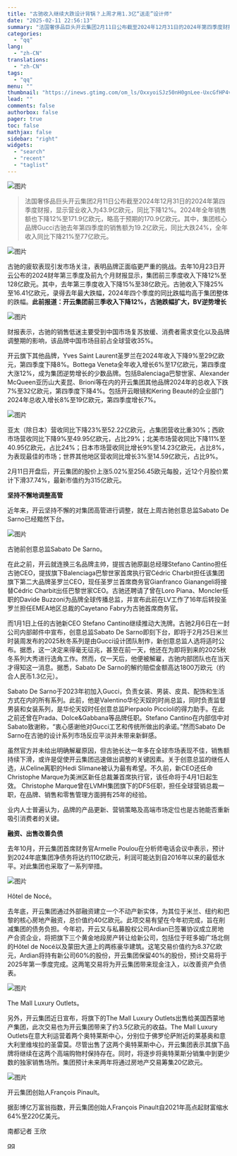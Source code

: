 ```yaml
---
title: "古驰收入继续大跌设计背锅？上周才用1.3亿“送走”设计师"
date: "2025-02-11 22:56:13"
summary: "法国奢侈品巨头开云集团2月11日公布截至2024年12月31日的2024年第四季度财报，显示营业收入..."
categories:
  - "qq"
lang:
  - "zh-CN"
translations:
  - "zh-CN"
tags:
  - "qq"
menu: ""
thumbnail: "https://inews.gtimg.com/om_ls/OxxyoiSJz50nH0gnLee-UxcGfHP4vG6Fv11fSP4lJkDB4AA_640360/0"
lead: ""
comments: false
authorbox: false
pager: true
toc: false
mathjax: false
sidebar: "right"
widgets:
  - "search"
  - "recent"
  - "taglist"
---
```


![图片](https://inews.gtimg.com/om_bt/OpqjzpIoQR8CATYfBHYiPHzuNSDn56-PRm5FQ5g1qGLjMAA/641)
> 法国奢侈品巨头开云集团2月11日公布截至2024年12月31日的2024年第四季度财报，显示营业收入为43.9亿欧元，同比下降12%。2024年全年销售额也下降12%至171.9亿欧元，略高于预期的170.9亿欧元。其中，集团核心品牌Gucci古驰去年第四季度的销售额为19.2亿欧元，同比大跌24%，全年收入同比下降21%至77亿欧元。

![图片](https://inews.gtimg.com/om_bt/O7gM-_ZwKNCwnsxmPkCxb6Q3ruFwd-QDDYrkEqni-ebKMAA/641)

古驰的疲软表现引发市场关注，表明品牌正面临更严重的挑战。去年10月23日开云公布的2024财年第三季度及前九个月财报显示，集团前三季度收入下降12%至128亿欧元。其中，去年第三季度收入下降15%至38亿欧元。古驰收入下降25%至16.41亿欧元，录得去年最大跌幅，2024年四个季度的同比跌幅均高于集团整体的跌幅。**此前报道：开云集团前三季收入下降12%，古驰跌幅扩大，BV逆势增长**  


![图片](https://inews.gtimg.com/om_bt/OALxF9qWfJTgZOZoTEZwZQGckPqFJTDBl4hjmWt9pauLoAA/641)

财报表示，古驰的销售低迷主要受到中国市场复苏放缓、消费者需求变化以及品牌调整期的影响，该品牌中国市场目前占全球营收35%。  


开云旗下其他品牌，Yves Saint Laurent圣罗兰在2024年收入下降9%至29亿欧元，第四季度下降8%。Bottega Veneta全年收入增长6%至17亿欧元，第四季度大涨12%，成为集团逆势增长的少数品牌。包括Balenciaga巴黎世家、Alexander McQueen亚历山大麦昆、Brioni等在内的开云集团其他品牌2024年的总收入下跌7%至32亿欧元，第四季度下降4%。包括开云眼镜和Kering Beauté的企业部门2024年总收入增长8%至19亿欧元，第四季度增长7%。

![图片](https://inews.gtimg.com/om_bt/OJY1PIPhBtOPOzEoRwkOgOcUltcd2ZCr-or_XtbK11Nh8AA/641)

亚太（除日本）营收同比下降23%至52.22亿欧元，占集团营收比重30%；西欧市场营收同比下降9%至49.95亿欧元，占比29%；北美市场营收同比下降11%至40.95亿欧元，占比24%；日本市场营收同比增长9%至14.23亿欧元，占比8%，为表现最佳的市场；世界其他地区营收同比增长3%至14.59亿欧元，占比9%。

2月11日开盘后，开云集团的股价上涨5.02%至256.45欧元每股，近12个月股价累计下滑37.74%，最新市值约为315亿欧元。

**坚持不懈地调整高管**

近年来，开云坚持不懈的对集团高管进行调整，就在上周古驰创意总监Sabato De Sarno已经黯然下台。

![图片](https://inews.gtimg.com/om_bt/OnbfW2BPWc3UOR_eq6nPmpWGM4TT-e2S6NDcU7KX8u8qQAA/641)

古驰前创意总监Sabato De Sarno。

在此之前，开云就连换三名品牌主帅，提拔古驰原副总经理Stefano Cantino担任古驰CEO，提拔旗下Balenciaga巴黎世家首席执行官Cédric Charbit担任该集团旗下第二大品牌圣罗兰CEO，现任圣罗兰首席商务官Gianfranco Gianangeli将接替Cédric Charbit出任巴黎世家CEO。古驰还聘请了曾在Loro Piana、Moncler任职的Davide Buzzoni为品牌全球传播总监，并宣布此前在LV工作了16年后转投圣罗兰担任EMEA地区总裁的Cayetano Fabry为古驰首席商务官。  


而1月1日上任的古驰新CEO Stefano Cantino继续推动大洗牌。古驰2月6日在一封公司内部邮件中宣布，创意总监Sabato De Sarno即刻下台，即将于2月25日米兰时装周发布的2025秋冬系列是由Gucci设计团队制作，新创意总监人选将适时公布。据悉，这一决定来得毫无征兆，甚至在前一天，他还在为即将到来的2025秋冬系列大秀进行选角工作。然而，仅一天后，他便被解雇，古驰内部团队也在当天才得知这一消息。据悉，Sabato De Sarno的解约赔偿金额高达1800万欧元（约合人民币1.3亿元）。

Sabato De Sarno于2023年初加入Gucci，负责女装、男装、皮具、配饰和生活方式在内的所有系列。此前，他是Valentino华伦天奴的时尚总监，同时负责监督男装和女装系列，是华伦天奴时任创意总监Pierpaolo Piccioli的得力助手。在此之前还曾在Prada、Dolce&Gabbana等品牌任职。Stefano Cantino在内部信中对Sabato致谢称，“衷心感谢他对Gucci工艺和传统所做出的承诺。”然而Sabato De Sarno在古驰的设计系列市场反应平淡并未带来新鲜感。

虽然官方并未给出明确解雇原因，但古驰长达一年多在全球市场表现不佳，销售额持续下滑，或许是促使开云集团迅速做出调整的关键因素。关于创意总监的继任人选，从Celine离职的Hedi Slimane被认为最有希望。不久前，新CEO还任命Christophe Marque为美洲区新任总裁兼首席执行官，该任命将于4月1日起生效。 Christophe Marque曾在LVMH集团旗下的DFS任职，担任全球营销总裁一职，在品牌、销售和零售管理方面拥有25年的经验。

业内人士普遍认为，品牌的产品更新、营销策略及高端市场定位也是古驰能否重新吸引消费者的关键。

**融资、出售改善负债**

去年10月，开云集团首席财务官Armelle Poulou在分析师电话会议中表示，预计到2024年底集团净债务将达约110亿欧元，利润可能达到自2016年以来的最低水平。对此集团也采取了一系列举措。

![图片](https://inews.gtimg.com/om_bt/OlflAjxla3sbxCoXUOjA7xYttEfP1mjPpV7HU6gd29Ss4AA/641)

Hôtel de Nocé。

去年底，开云集团通过外部融资建立一个不动产新实体，为其位于米兰、纽约和巴黎的核心房地产融资，总价值约40亿欧元。此项交易有望在今年初完成，旨在削减集团的债务负担。今年初，开云又与私募股权公司Ardian已签署协议成立房地产合资企业，将把旗下三个黄金地段房产转让给新公司，包括位于旺多姆广场北侧的Hôtel de Nocé以及蒙田大道上的两栋豪华建筑。这笔交易价值约为8.37亿欧元，Ardian将持有新公司60%的股份，开云集团保留40%的股份，预计交易将于2025年第一季度完成。这两笔交易将为开云集团带来现金注入，以改善资产负债表。

![图片](https://inews.gtimg.com/om_bt/OqG8scpojvf3htTj6fkvffLdmUxigslQFmPkLwpAFoomMAA/641)

The Mall Luxury Outlets。

另外，开云集团近日宣布，将旗下的The Mall Luxury Outlets出售给美国西蒙地产集团，此次交易也为开云集团带来了约3.5亿欧元的收益。The Mall Luxury Outlets在意大利运营着两个奥特莱斯中心，分别位于佛罗伦萨附近的莱基奥和意大利里维埃拉的圣雷莫。尽管出售了这两个奥特莱斯中心，开云集团表示其旗下品牌将继续在这两个高端购物村保持存在。同时，将逐步将奥特莱斯分销集中到更少数的独家销售场所。集团预计未来两年将通过房地产交易筹集20亿欧元。

![图片](https://inews.gtimg.com/om_bt/OZrV54OXifhMabpjFqb3OvqV2dnh15O1KrbhdZPzSPgOYAA/641)

开云集团创始人François Pinault。

据彭博亿万富翁指数，开云集团创始人François Pinault自2021年高点起财富缩水64%至220亿美元。

南都记者 王欣

[qq](https://new.qq.com/rain/a/20250211A08Z9M00)
